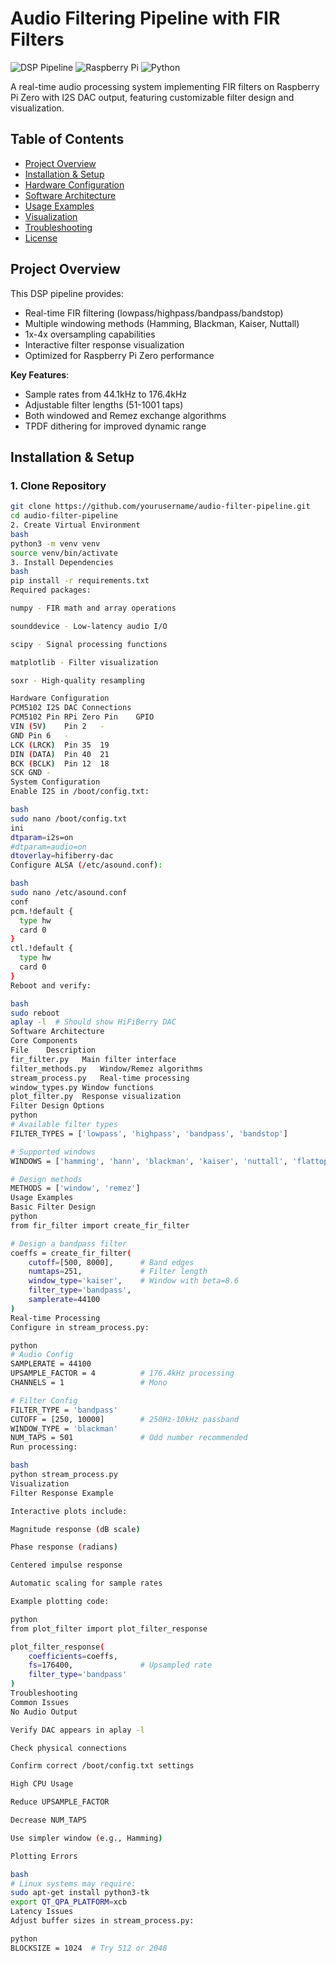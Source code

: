 # Audio Filtering Pipeline with FIR Filters

![DSP Pipeline](https://img.shields.io/badge/Realtime-DSP_Processing-blue) 
![Raspberry Pi](https://img.shields.io/badge/Hardware-RPi_Zero_PCM5102-green)
![Python](https://img.shields.io/badge/Python-3.7%2B-yellow)

A real-time audio processing system implementing FIR filters on Raspberry Pi Zero with I2S DAC output, featuring customizable filter design and visualization.

## Table of Contents
- [Project Overview](#project-overview)
- [Installation & Setup](#installation--setup)
- [Hardware Configuration](#hardware-configuration)
- [Software Architecture](#software-architecture)
- [Usage Examples](#usage-examples)
- [Visualization](#visualization)
- [Troubleshooting](#troubleshooting)
- [License](#license)

## Project Overview

This DSP pipeline provides:
- Real-time FIR filtering (lowpass/highpass/bandpass/bandstop)
- Multiple windowing methods (Hamming, Blackman, Kaiser, Nuttall)
- 1x-4x oversampling capabilities
- Interactive filter response visualization
- Optimized for Raspberry Pi Zero performance

**Key Features**:
- Sample rates from 44.1kHz to 176.4kHz
- Adjustable filter lengths (51-1001 taps)
- Both windowed and Remez exchange algorithms
- TPDF dithering for improved dynamic range

## Installation & Setup

### 1. Clone Repository
```bash
git clone https://github.com/yourusername/audio-filter-pipeline.git
cd audio-filter-pipeline
2. Create Virtual Environment
bash
python3 -m venv venv
source venv/bin/activate
3. Install Dependencies
bash
pip install -r requirements.txt
Required packages:

numpy - FIR math and array operations

sounddevice - Low-latency audio I/O

scipy - Signal processing functions

matplotlib - Filter visualization

soxr - High-quality resampling

Hardware Configuration
PCM5102 I2S DAC Connections
PCM5102 Pin	RPi Zero Pin	GPIO
VIN (5V)	Pin 2	-
GND	Pin 6	-
LCK (LRCK)	Pin 35	19
DIN (DATA)	Pin 40	21
BCK (BCLK)	Pin 12	18
SCK	GND	-
System Configuration
Enable I2S in /boot/config.txt:

bash
sudo nano /boot/config.txt
ini
dtparam=i2s=on
#dtparam=audio=on
dtoverlay=hifiberry-dac
Configure ALSA (/etc/asound.conf):

bash
sudo nano /etc/asound.conf
conf
pcm.!default {
  type hw
  card 0
}
ctl.!default {
  type hw
  card 0
}
Reboot and verify:

bash
sudo reboot
aplay -l  # Should show HiFiBerry DAC
Software Architecture
Core Components
File	Description
fir_filter.py	Main filter interface
filter_methods.py	Window/Remez algorithms
stream_process.py	Real-time processing
window_types.py	Window functions
plot_filter.py	Response visualization
Filter Design Options
python
# Available filter types
FILTER_TYPES = ['lowpass', 'highpass', 'bandpass', 'bandstop']

# Supported windows
WINDOWS = ['hamming', 'hann', 'blackman', 'kaiser', 'nuttall', 'flattop']

# Design methods
METHODS = ['window', 'remez']
Usage Examples
Basic Filter Design
python
from fir_filter import create_fir_filter

# Design a bandpass filter
coeffs = create_fir_filter(
    cutoff=[500, 8000],      # Band edges
    numtaps=251,             # Filter length
    window_type='kaiser',    # Window with beta=8.6
    filter_type='bandpass',
    samplerate=44100
)
Real-time Processing
Configure in stream_process.py:

python
# Audio Config
SAMPLERATE = 44100
UPSAMPLE_FACTOR = 4          # 176.4kHz processing
CHANNELS = 1                 # Mono

# Filter Config
FILTER_TYPE = 'bandpass'     
CUTOFF = [250, 10000]        # 250Hz-10kHz passband
WINDOW_TYPE = 'blackman'
NUM_TAPS = 501               # Odd number recommended
Run processing:

bash
python stream_process.py
Visualization
Filter Response Example

Interactive plots include:

Magnitude response (dB scale)

Phase response (radians)

Centered impulse response

Automatic scaling for sample rates

Example plotting code:

python
from plot_filter import plot_filter_response

plot_filter_response(
    coefficients=coeffs,
    fs=176400,               # Upsampled rate
    filter_type='bandpass'
)
Troubleshooting
Common Issues
No Audio Output

Verify DAC appears in aplay -l

Check physical connections

Confirm correct /boot/config.txt settings

High CPU Usage

Reduce UPSAMPLE_FACTOR

Decrease NUM_TAPS

Use simpler window (e.g., Hamming)

Plotting Errors

bash
# Linux systems may require:
sudo apt-get install python3-tk
export QT_QPA_PLATFORM=xcb
Latency Issues
Adjust buffer sizes in stream_process.py:

python
BLOCKSIZE = 1024  # Try 512 or 2048
